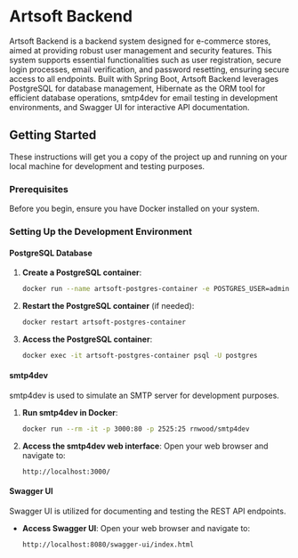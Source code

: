 # Artsoft Backend

Artsoft Backend is a backend system designed for e-commerce stores, 
aimed at providing robust user management and security features. 
This system supports essential functionalities such as user registration, 
secure login processes, email verification, and password resetting, ensuring secure access to all endpoints. 
Built with Spring Boot, Artsoft Backend leverages PostgreSQL for database management, 
Hibernate as the ORM tool for efficient database operations, 
smtp4dev for email testing in development environments, and Swagger UI for interactive API documentation.


## Getting Started

These instructions will get you a copy of the project up and running on your local machine for development and testing purposes.

### Prerequisites

Before you begin, ensure you have Docker installed on your system.

### Setting Up the Development Environment

#### PostgreSQL Database

1. **Create a PostgreSQL container**:
    ```bash
    docker run --name artsoft-postgres-container -e POSTGRES_USER=admin -e POSTGRES_PASSWORD=admin -d -p 5432:5432 postgres
    ```

2. **Restart the PostgreSQL container** (if needed):
    ```bash
    docker restart artsoft-postgres-container
    ```

3. **Access the PostgreSQL container**:
    ```bash
    docker exec -it artsoft-postgres-container psql -U postgres
    ```

#### smtp4dev

smtp4dev is used to simulate an SMTP server for development purposes.

1. **Run smtp4dev in Docker**:
    ```bash
    docker run --rm -it -p 3000:80 -p 2525:25 rnwood/smtp4dev
    ```

2. **Access the smtp4dev web interface**:
   Open your web browser and navigate to:
    ```
    http://localhost:3000/
    ```

#### Swagger UI

Swagger UI is utilized for documenting and testing the REST API endpoints.

- **Access Swagger UI**:
  Open your web browser and navigate to:
    ```
    http://localhost:8080/swagger-ui/index.html
    ```
